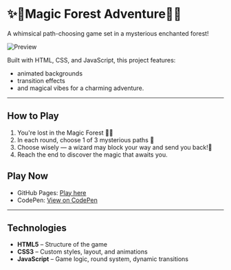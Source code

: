 # ✨🌲Magic Forest Adventure🌲✨
A whimsical path-choosing game set in a mysterious enchanted forest!  

![Preview](https://github.com/daniamorimdesa/MagicForestAdventure/blob/main/assets/start%20screen.gif)

Built with HTML, CSS, and JavaScript, this project features:
- animated backgrounds
-  transition effects
-  and magical vibes for a charming adventure.

---

## How to Play
1. You're lost in the Magic Forest 🌳✨
2. In each round, choose 1 of 3 mysterious paths 🐾
3. Choose wisely — a wizard may block your way and send you back!🧙
4. Reach the end to discover the magic that awaits you.


## Play Now
- GitHub Pages: [Play here](https://daniamorimdesa.github.io/MagicForestAdventure/)
- CodePen: [View on CodePen](https://codepen.io/daniamorimdesa/pen/dPPbeJN)

---

## Technologies
- **HTML5** – Structure of the game
- **CSS3** – Custom styles, layout, and animations
- **JavaScript** – Game logic, round system, dynamic transitions

